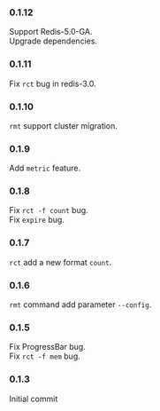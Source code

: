 ### 0.1.12

Support Redis-5.0-GA.  
Upgrade dependencies.  

### 0.1.11

Fix `rct` bug in redis-3.0.  

### 0.1.10

`rmt` support cluster migration.  

### 0.1.9

Add `metric` feature.  

### 0.1.8

Fix `rct -f count` bug.  
Fix `expire` bug.  

### 0.1.7

`rct` add a new format `count`.  

### 0.1.6

`rmt` command add parameter `--config`.   

### 0.1.5

Fix ProgressBar bug.  
Fix `rct -f mem` bug.  

### 0.1.3

Initial commit  